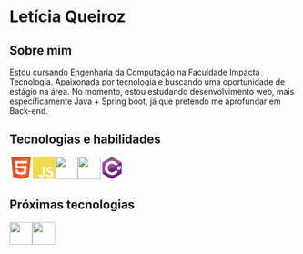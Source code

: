 # Letícia Queiroz

## Sobre mim
Estou cursando Engenharia da Computação na Faculdade Impacta Tecnologia. Apaixonada por tecnologia e buscando uma oportunidade de estágio na área. No momento, estou estudando desenvolvimento web, mais especificamente Java + Spring boot, já que pretendo me aprofundar em Back-end.

## Tecnologias e habilidades
<img src="https://raw.githubusercontent.com/devicons/devicon/master/icons/html5/html5-original.svg" width="40" height="40"/><img src="https://raw.githubusercontent.com/devicons/devicon/master/icons/javascript/javascript-plain.svg" width="40" height="40"/><img src="https://cdn.jsdelivr.net/gh/devicons/devicon/icons/java/java-original.svg" width="40" height="40"/><img src="https://cdn.jsdelivr.net/gh/devicons/devicon/icons/python/python-original.svg" width="40" height="40"/><img src="https://raw.githubusercontent.com/devicons/devicon/master/icons/csharp/csharp-original.svg" width="40" height="40">



## Próximas tecnologias
<img src="https://cdn.jsdelivr.net/gh/devicons/devicon/icons/spring/spring-original.svg" width="40" height="40"/><img src="https://cdn.jsdelivr.net/gh/devicons/devicon/icons/mysql/mysql-original.svg" width="40" height="40" />
